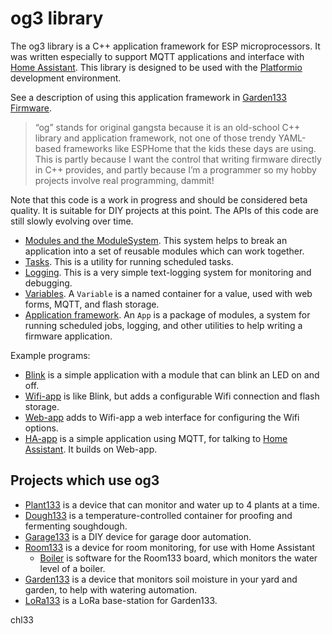 # og3 library

The og3 library is a C++ application framework for ESP microprocessors.  It was written especially to support MQTT applications and interface with [Home Assistant](https://www.home-assistant.io/).  This library is designed to be used with the [Platformio](https://platformio.org/) development environment.

See a description of using this application framework in [Garden133 Firmware](https://selectiveappeal.org/posts/garden133-firmware/).

> “og” stands for original gangsta because it is an old-school C++ library and application framework, not one of those trendy YAML-based frameworks like ESPHome that the kids these days are using. This is partly because I want the control that writing firmware directly in C++ provides, and partly because I’m a programmer so my hobby projects involve real programming, dammit!

Note that this code is a work in progress and should be considered beta quality.  It is suitable for DIY projects at this point.  The APIs of this code are still slowly evolving over time.

- [Modules and the ModuleSystem](docs/modules.md).  This system helps to break an application into a set of reusable modules which can work together.
- [Tasks](docs/scheduled-tasks.md).  This is a utility for running scheduled tasks.
- [Logging](docs/logging.md).  This is a very simple text-logging system for monitoring and debugging.
- [Variables](docs/variables.md). A `Variable` is a named container for a value, used with web forms, MQTT, and flash storage.
- [Application framework](docs/apps.md).  An `App` is a package of modules, a system for running scheduled jobs, logging, and other utilities to help writing a firmware application.


Example programs:
- [Blink](examples/blink/blink.cpp) is a simple application with a module that can blink an LED on and off.
- [Wifi-app](examples/wifi-app/wifi-app.cpp) is like Blink, but adds a configurable Wifi connection and flash storage.
- [Web-app](examples/web-app/web-app.cpp) adds to Wifi-app a web interface for configuring the Wifi options.
- [HA-app](examples/ha-app/ha-app.cpp) is a simple application using MQTT, for talking to [Home Assistant](https://www.home-assistant.io/).  It builds on Web-app.

## Projects which use og3

- [Plant133](https://github.com/chl33/Plant133) is a device that can monitor and water up to 4 plants at a time.
- [Dough133](https://github.com/chl33/Dough133) is a temperature-controlled container for proofing and fermenting soughdough.
- [Garage133](https://github.com/chl33/Garage133) is a DIY device for garage door automation.
- [Room133](https://github.com/chl33/Room133) is a device for room monitoring, for use with Home Assistant
    - [Boiler](https://github.com/chl33/Boiler) is software for the Room133 board, which monitors the water level of a boiler.
- [Garden133](https://github.com/chl33/Garden133) is a device that monitors soil moisture in your yard and garden, to help with watering automation.
- [LoRa133](https://github.com/chl33/LoRa133) is a LoRa base-station for Garden133.

chl33
